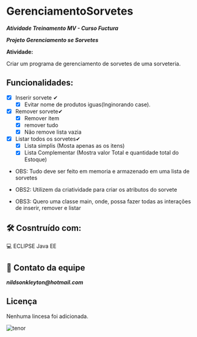 # GerenciamentoSorvetes

**_Atividade Treinamento MV - Curso Fuctura_**

**_Projeto Gerenciamento se Sorvetes_**

**Atividade:**

Criar um programa de gerenciamento de sorvetes de uma sorveteria.

## Funcionalidades:
- [x] Inserir sorvete ✔
  - [x] Evitar nome de produtos iguas(Inginorando case).
- [x] Remover sorvete✔
  - [x] Remover item
  - [x] remover tudo
  - [x] Não remove lista vazia
- [x] Listar todos os sorvetes✔
  - [x] Lista simplis (Mosta apenas as os itens)
  - [x] Lista Complementar (Mostra valor Total e quantidade total do Estoque)

- OBS: Tudo deve ser feito em memoria e armazenado em uma lista de sorvetes

- OBS2: Utilizem da criatividade para criar os atributos do sorvete

- OBS3: Quero uma classe main, onde, possa fazer todas as interações de inserir, remover e listar

## 🛠 Cosntruído com:
:computer: ECLIPSE Java EE <br>

## :postbox: Contato da equipe
**_nildsonkleyton@hotmail.com_**

## Licença
Nenhuma lincesa foi adicionada.

![tenor](https://media1.tenor.com/images/505ddb5e0b0e8c3e96b66e1469ef47c1/tenor.gif?itemid=4903969) 
